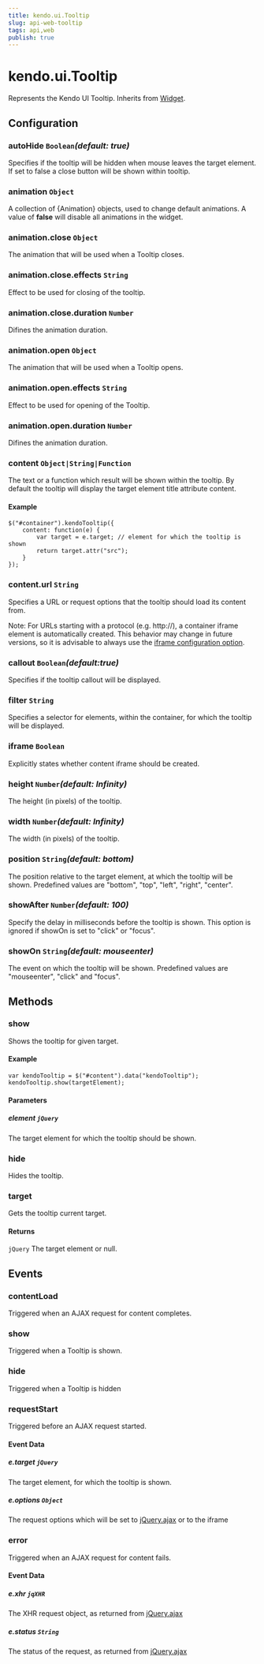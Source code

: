 ```yaml
---
title: kendo.ui.Tooltip
slug: api-web-tooltip
tags: api,web
publish: true
---
```


# kendo.ui.Tooltip

Represents the Kendo UI Tooltip. Inherits from [Widget](/api/framework/widget).

## Configuration

### autoHide `Boolean`*(default: true)*

Specifies if the tooltip will be hidden when mouse leaves the target element. If set to false a close button will be shown within tooltip.

### animation `Object`

A collection of {Animation} objects, used to change default animations. A value of **false**
will disable all animations in the widget.

### animation.close `Object`

The animation that will be used when a Tooltip closes.

### animation.close.effects `String`

Effect to be used for closing of the tooltip.

### animation.close.duration `Number`

Difines the animation duration.

### animation.open `Object`

The animation that will be used when a Tooltip opens.

### animation.open.effects `String`

Effect to be used for opening of the Tooltip.

### animation.open.duration `Number`

Difines the animation duration.

### content `Object|String|Function`

The text or a function which result will be shown within the tooltip.
By default the tooltip will display the target element title attribute content.

#### Example

    $("#container").kendoTooltip({
        content: function(e) {
            var target = e.target; // element for which the tooltip is shown
            return target.attr("src");
        }
    });


### content.url `String`

Specifies a URL or request options that the tooltip should load its content from.

Note: For URLs starting with a protocol (e.g. http://),
a container iframe element is automatically created. This behavior may change in future
versions, so it is advisable to always use the [iframe configuration option](#iframe).

### callout `Boolean`*(default:true)*

Specifies if the tooltip callout will be displayed.

### filter `String`

Specifies a selector for elements, within the container, for which the tooltip will be displayed.

### iframe `Boolean`

Explicitly states whether content iframe should be created.

### height `Number`*(default: Infinity)*

The height (in pixels) of the tooltip.

### width `Number`*(default: Infinity)*

The width (in pixels) of the tooltip.

### position `String`*(default: bottom)*

The position relative to the target element, at which the tooltip will be shown. Predefined values are "bottom", "top", "left", "right", "center".

### showAfter `Number`*(default: 100)*

Specify the delay in milliseconds before the tooltip is shown. This option is ignored if showOn is set to "click" or "focus".

### showOn `String`*(default: mouseenter)*

The event on which the tooltip will be shown. Predefined values are "mouseenter", "click" and "focus".

## Methods

### show

Shows the tooltip for given target.

#### Example

    var kendoTooltip = $("#content").data("kendoTooltip");
    kendoTooltip.show(targetElement);

#### Parameters

##### element `jQuery`

The target element for which the tooltip should be shown.

### hide

Hides the tooltip.

### target

Gets the tooltip current target.

#### Returns

`jQuery` The target element or null.

## Events

### contentLoad

Triggered when an AJAX request for content completes.

### show

Triggered when a Tooltip is shown.

### hide

Triggered when a Tooltip is hidden

### requestStart

Triggered before an AJAX request started.

#### Event Data

##### e.target `jQuery`

The target element, for which the tooltip is shown.

##### e.options `Object`

The request options which will be set to [jQuery.ajax](http://api.jquery.com/jQuery.ajax/) or to the iframe

### error

Triggered when an AJAX request for content fails.

#### Event Data

##### e.xhr `jqXHR`

The XHR request object, as returned from [jQuery.ajax](http://api.jquery.com/jQuery.ajax/)

##### e.status `String`

The status of the request, as returned from [jQuery.ajax](http://api.jquery.com/jQuery.ajax/)
